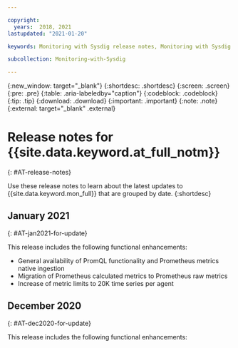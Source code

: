 ```yaml
---

copyright:
  years:  2018, 2021
lastupdated: "2021-01-20"

keywords: Monitoring with Sysdig release notes, Monitoring with Sysdig updates

subcollection: Monitoring-with-Sysdig

---
```


{:new_window: target="_blank"}
{:shortdesc: .shortdesc}
{:screen: .screen}
{:pre: .pre}
{:table: .aria-labeledby="caption"}
{:codeblock: .codeblock}
{:tip: .tip}
{:download: .download}
{:important: .important}
{:note: .note}
{:external: target="_blank" .external}

# Release notes for {{site.data.keyword.at_full_notm}}
{: #AT-release-notes}

Use these release notes to learn about the latest updates to {{site.data.keyword.mon_full}} that are grouped by date.
{:shortdesc}


## January 2021
{: #AT-jan2021-for-update}

This release includes the following functional enhancements:

* General availability of PromQL functionality and Prometheus metrics native ingestion
* Migration of Prometheus calculated metrics to Prometheus raw metrics
* Increase of metric limits to 20K time series per agent

## December 2020
{: #AT-dec2020-for-update}

This release includes the following functional enhancements:


